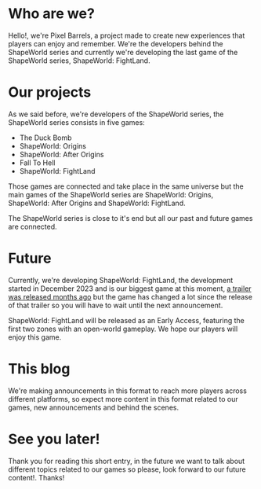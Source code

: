 # Who are we?
Hello!, we're Pixel Barrels, a project made to create new experiences that players can enjoy and remember. We're the developers behind the ShapeWorld series and currently we're developing the last game of the ShapeWorld series, ShapeWorld: FightLand.

# Our projects
As we said before, we're developers of the ShapeWorld series, the ShapeWorld series consists in five games:

* The Duck Bomb
* ShapeWorld: Origins
* ShapeWorld: After Origins
* Fall To Hell
* ShapeWorld: FightLand

Those games are connected and take place in the same universe but the main games of the ShapeWorld series are ShapeWorld: Origins, ShapeWorld: After Origins and ShapeWorld: FightLand.

The ShapeWorld series is close to it's end but all our past and future games are connected.

# Future
Currently, we're developing ShapeWorld: FightLand, the development started in December 2023 and is our biggest game at this moment, [a trailer was released months ago](https://youtu.be/vyIgHrNujlE?si=XNxa2ue3Gkag1Y0H) but the game has changed a lot since the release of that trailer so you will have to wait until the next announcement.

ShapeWorld: FightLand will be released as an Early Access, featuring the first two zones with an open-world gameplay. We hope our players will enjoy this game.

# This blog
We're making announcements in this format to reach more players across different platforms, so expect more content in this format related to our games, new announcements and behind the scenes.

# See you later!
Thank you for reading this short entry, in the future we want to talk about different topics related to our games so please, look forward to our future content!. Thanks!